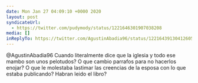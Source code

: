 ```yaml
---
date: Mon Jan 27 04:09:10 +0000 2020
layout: post
syndicateUrl:
  - https://twitter.com/pudymody/status/1221646301907038208
media: []
inReplyTo: https://twitter.com/AgustinAbadia96/status/1221643913041260551
---
```

@AgustinAbadia96 Cuando literalmente dice que la iglesia y todo ese mambo son unos pelotudos? O que cambio parrafos para no hacerlos enojar? O que le molestaba lastimar las creencias de la esposa con lo que estaba publicando? Habran leido el libro?

